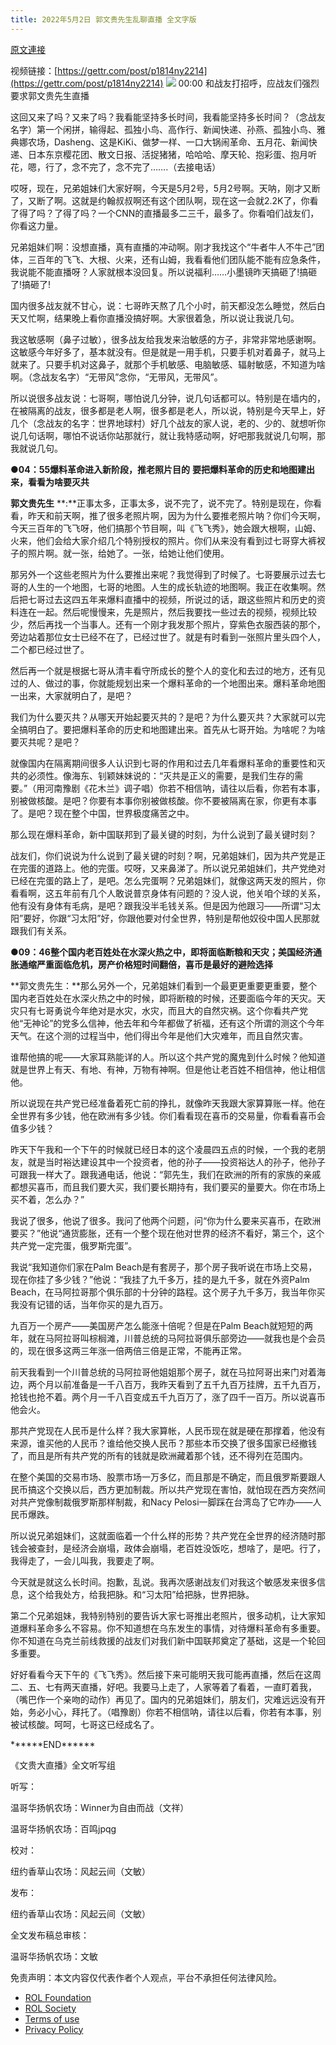 ```yaml
---
title: 2022年5月2日 郭文贵先生乱聊直播 全文字版
---
```


[原文連接](https://gnews.org/zh-hans/2457000/)

视频链接：[https://gettr.com/post/p1814ny2214](https://gettr.com/post/p1814ny2214)
 ![](https://assets.gnews.org/wp-content/uploads/2022/05/image-167.png) 
00:00 和战友打招呼，应战友们强烈要求郭文贵先生直播
 
这回又来了吗？又来了吗？我看能坚持多长时间，我看能坚持多长时间？（念战友名字）第一个闲拼，输得起、孤独小鸟、高作行、新闻快递、孙燕、孤独小鸟、雅典娜农场，Dasheng、这是KiKi、做梦一样、一口大锅闹革命、五月花、新闻快递、日本东京樱花团、散文日报、活捉猪猪，哈哈哈、摩天轮、抱彩蛋、抱月听花，嗯，行了，念不完了，念不完了…….（去接电话）
 
哎呀，现在，兄弟姐妹们大家好啊，今天是5月2号，5月2号啊。天呐，刚才又断了，又断了啊。这就是约翰叔叔啊还有这个团队啊，现在这一会就2.2K了，你看了得了吗？了得了吗？一个CNN的直播最多二三千，最多了。你看咱们战友们，你看这力量。
 
兄弟姐妹们啊：没想直播，真有直播的冲动啊。刚才我找这个“牛者牛人不牛己”团体，三百年的飞飞、大根、火来，还有山姆，我看看他们团队能不能有应急条件，我说能不能直播呀？人家就根本没回复。所以说福利……小墨镜昨天搞砸了!搞砸了!搞砸了!
 
国内很多战友就不甘心，说：七哥昨天熬了几个小时，前天都没怎么睡觉，然后白天又忙啊，结果晚上看你直播没搞好啊。大家很着急，所以说让我说几句。
 
我这敏感啊（鼻子过敏），很多战友给我发来治敏感的方子，非常非常地感谢啊。这敏感今年好多了，基本就没有。但是就是一用手机，只要手机对着鼻子，就马上就来了。只要手机对这鼻子，就那个手机敏感、电脑敏感、辐射敏感，不知道为啥啊。（念战友名字）“无带风”念你，“无带风，无带风”。
 
所以说很多战友说：七哥啊，哪怕说几分钟，说几句话都可以。特别是在墙内的，在被隔离的战友，很多都是老人啊，很多都是老人，所以说，特别是今天早上，好几个（念战友的名字：世界地球村）好几个战友的家人说，老的、少的、就想听你说几句话啊，哪怕不说话你站那就行，就让我特感动啊，好吧那我就说几句啊，那我就说几句。
 
**●04：55爆料革命进入新阶段，推老照片目的** **要把爆料革命的历史和地图建出来，看看为啥要灭共**
 
**郭文贵先生** **:**正事太多，正事太多，说不完了，说不完了。特别是现在，你看看，昨天和前天啊，推了很多老照片啊，因为为什么要推老照片呐？你们今天啊，今天三百年的飞飞呀，他们搞那个节目啊，叫《飞飞秀》，她会跟大根啊，山姆、火来，他们会给大家介绍几个特别授权的照片。你们从来没有看到过七哥穿大裤衩子的照片啊。就一张，给她了。一张，给她让他们使用。
 
那另外一个这些老照片为什么要推出来呢？我觉得到了时候了。七哥要展示过去七哥的人生的一个地图，七哥的地图。人生的成长轨迹的地图啊。我正在收集啊。然后把七哥过去这四五年来爆料直播中的视频，所说过的话，跟这些照片和历史的资料连在一起。然后呢慢慢来，先是照片，然后我要找一些过去的视频，视频比较少，然后再找一个当事人。还有一个刚才我发那个照片，穿紫色衣服西装的那个，旁边站着那位女士已经不在了，已经过世了。就是有时看到一张照片里头四个人，二个都已经过世了。
 
然后再一个就是根据七哥从清丰看守所成长的整个人的变化和去过的地方，还有见过的人、做过的事，你就能规划出来一个爆料革命的一个地图出来。爆料革命地图一出来，大家就明白了，是吧？
 
我们为什么要灭共？从哪天开始起要灭共的？是吧？为什么要灭共？大家就可以完全搞明白了。要把爆料革命的历史和地图建出来。首先从七哥开始。为啥呢？为啥要灭共呢？是吧？
 
就像国内在隔离期间很多人认识到七哥的作用和过去几年看爆料革命的重要性和灭共的必须性。像海东、钊颖妹妹说的：“灭共是正义的需要，是我们生存的需要。”（用河南豫剧《花木兰》调子唱）你若不相信呐，请往以后看，你若有本事，别被做核酸。是吧？你要有本事你别被做核酸。你不要被隔离在家，你更有本事了。是吧？现在整个中国，世界极度痛苦之中。
 
那么现在爆料革命，新中国联邦到了最关键的时刻，为什么说到了最关键时刻？
 
战友们，你们说说为什么说到了最关键的时刻？啊，兄弟姐妹们，因为共产党是正在完蛋的道路上。他的完蛋。哎呀，又来鼻涕了。所以说兄弟姐妹们，共产党绝对已经在完蛋的路上了，是吧。怎么完蛋啊？兄弟姐妹们，就像这两天发的照片，你看看啊，这五年前有几个人敢说普京身体有问题的？没人说，他关咱个球的关系，他有没有身体有毛病，是吧？跟我没半毛钱关系。但是因为他跟习——所谓“习太阳”要好，你跟“习太阳”好，你跟他要对付全世界，特别是帮他奴役中国人民那就跟我们有关系。
 
**●09：46整个国内老百姓处在水深火热之中，即将面临断粮和天灾；美国经济通胀通缩严重面临危机，房产价格短时间翻倍，喜币是最好的避险选择**
 
**郭文贵先生：**那么另外一个，兄弟姐妹们看到一个最更更重要更重要，整个国内老百姓处在水深火热之中的时候，即将断粮的时候，还要面临今年的天灾。天灾只有七哥勇说今年绝对是水灾，水灾，而且大的自然灾祸。这个你看共产党他“无神论”的党多么信神，他去年和今年都做了祈福，还有这个所谓的测这个今年天气。在这个测的过程当中，他们得出今年是他们大灾难年，而且自然灾害。
 
谁帮他搞的呢——大家耳熟能详的人。所以这个共产党的魔鬼到什么时候？他知道就是世界上有天、有地、有神，万物有神啊。但是他让老百姓不相信神，他让相信他。
 
所以说现在共产党已经准备着死亡前的挣扎，就像昨天我跟大家算算账一样。他在全世界有多少钱，他在欧洲有多少钱。你们看看现在喜币的交易量，你看看喜币会值多少钱？
 
昨天下午我和一个下午的时候就已经日本的这个凌晨四五点的时候，一个我的老朋友，就是当时裕达建设其中一个投资者，他的孙子——投资裕达人的孙子，他孙子可跟我一样大了。跟我通电话，他说：“郭先生，我们在欧洲的所有的家族的亲戚都想买喜币，而且我们要大买，我们要长期持有，我们要买的量要大。你在市场上买不着，怎么办？”
 
我说了很多，他说了很多。我问了他两个问题，问“你为什么要来买喜币，在欧洲要买？”他说“通货膨胀，还有一个整个现在他对世界的经济不看好，第三个，这个共产党一定完蛋，俄罗斯完蛋”。
 
我说“我知道你们家在Palm Beach是有套房子，那个房子我听说在市场上交易，现在你挂了多少钱？”他说：“我挂了九千多万，挂的是九千多，就在外资Palm Beach，在马阿拉哥那个俱乐部的十分钟的路程。这个房子九千多万，我当年你买我没有记错的话，当年你买的是九百万。
 
九百万一个房产——美国房产怎么能涨十倍呢？但是在Palm Beach就短短的两年，就在马阿拉哥叫棕榈滩，川普总统的马阿拉哥俱乐部旁边——就我也是个会员的，现在很多这两三年涨一倍两倍三倍是正常，不能再正常。
 
前天我看到一个川普总统的马阿拉哥他姐姐那个房子，就在马拉阿哥出来门对着海边，两个月以前准备是一千八百万，我昨天看到了五千九百万挂牌，五千九百万，抢钱也抢不着。两个月一千八百变成五千九百万了，涨了四千一百万。所以说喜币他会火。
 
那共产党现在人民币是什么样？我大家算帐，人民币现在就是硬在那撑着，他没有来源，谁买他的人民币？谁给他交换人民币？那些本币交换了很多国家已经撤钱了，而且是所有共产党的所有的钱就是欧洲藏着那个钱，还不得列在范围内。
 
在整个美国的交易市场、股票市场一万多亿，而且那是不确定，而且俄罗斯要跟人民币搞这个交换以后，西方更加制裁。所以共产党现在害怕，就怕现在西方突然间对共产党像制裁俄罗斯那样制裁，和Nacy Pelosi一脚踩在台湾岛了它咋办——人民币爆跌。
 
所以说兄弟姐妹们，这就面临着一个什么样的形势？共产党在全世界的经济随时那钱会被查封，是经济会崩塌，政体会崩塌，老百姓没饭吃，想啥了，是吧。行了，我得走了，一会儿叫我，我要走了啊。
 
今天就是就这么长时间。抱歉，乱说。我再次感谢战友们对我这个敏感发来很多信息，这个给我处方，给我把脉。和“习太阳”给把脉，世界把脉。
 
第二个兄弟姐妹，我特别特别的要告诉大家七哥推出老照片，很多动机，让大家知道爆料革命多么不容易。你不知道想在乌东发生的事情，对待爆料革命有多重要。你不知道在乌克兰前线救援的战友们对我们新中国联邦奠定了基础，这是一个轮回多重要。
 
好好看看今天下午的《飞飞秀》。然后接下来可能明天我可能再直播，然后在这周二、五、七有两天直播，好吧。我要马上走了，人家等着了看着，一直盯着我，（嘴巴作一个亲吻的动作）再见了。国内的兄弟姐妹们，朋友们，灾难远远没有开始，务必小心，拜托了。（唱豫剧）你若不相信呐，请往以后看，你若有本事，别被试核酸。呵呵，七哥这已经成名了。
 
\*\*\*\*\*\*END\*\*\*\*\*\*
 
《文贵大直播》全文听写组
 
听写：
 
温哥华扬帆农场：Winner为自由而战（文祥）
 
温哥华扬帆农场：百鸣jpqg
 
校对：
 
纽约香草山农场：风起云间（文敏）
 
发布：
 
纽约香草山农场：风起云间（文敏）
 
全文发布稿总审核：
 
温哥华扬帆农场：文敏

免责声明：本文内容仅代表作者个人观点，平台不承担任何法律风险。
  
- [ROL Foundation](https://rolfoundation.org/)
- [ROL Society](https://rolsociety.org/)
- [Terms of use](https://gnews.org/terms-of-use-3/)
- [Privacy Policy](https://gnews.org/privacy-policy/)
